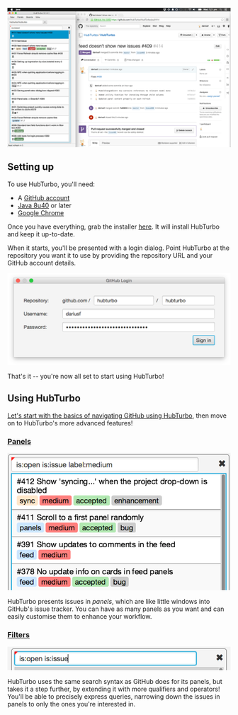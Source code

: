 ![](images/getting-started/1.png?raw=true)

Setting up
---
To use HubTurbo, you'll need:

- A [GitHub account](https://github.com/login)
- [Java 8u40](http://www.oracle.com/technetwork/java/javase/downloads/index.html) or later
- [Google Chrome](http://www.google.com/chrome/)

Once you have everything, grab the installer [here](https://github.com/HubTurbo/AutoUpdater/releases/download/V0.9.0/HubTurbo.jar). It will install HubTurbo and keep it up-to-date.

When it starts, you'll be presented with a login dialog. Point HubTurbo at the repository you want it to use by providing the repository URL and your GitHub account details.

![](images/getting-started/2.png?raw=true)

That's it -- you're now all set to start using HubTurbo!

Using HubTurbo
---
[Let's start with the basics of navigating GitHub using HubTurbo](https://github.com/HubTurbo/HubTurbo/wiki/UI-Basics), then move on to HubTurbo's more advanced features!

### [Panels](https://github.com/HubTurbo/HubTurbo/wiki/Working-with-Panels)

![](images/getting-started/3.png?raw=true)

HubTurbo presents issues in *panels*, which are like little windows into GitHub's issue tracker. You can have as many panels as you want and can easily customise them to enhance your workflow.

### [Filters](https://github.com/HubTurbo/HubTurbo/wiki/Filtering-Issues)

![](images/getting-started/4.png?raw=true)

HubTurbo uses the same search syntax as GitHub does for its panels, but takes it a step further, by extending it with more qualifiers and operators! You'll be able to precisely express queries, narrowing down the issues in panels to only the ones you're interested in.